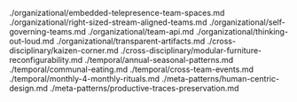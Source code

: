./organizational/embedded-telepresence-team-spaces.md
./organizational/right-sized-stream-aligned-teams.md
./organizational/self-governing-teams.md
./organizational/team-api.md
./organizational/thinking-out-loud.md
./organizational/transparent-artifacts.md
./cross-disciplinary/kaizen-corner.md
./cross-disciplinary/modular-furniture-reconfigurability.md
./temporal/annual-seasonal-patterns.md
./temporal/communal-eating.md
./temporal/cross-team-events.md
./temporal/monthly-4-monthly-rituals.md
./meta-patterns/human-centric-design.md
./meta-patterns/productive-traces-preservation.md
